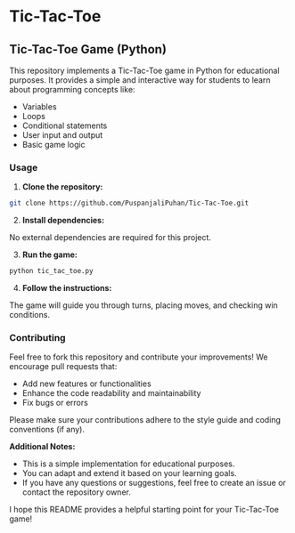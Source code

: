 # Tic-Tac-Toe 
## Tic-Tac-Toe Game (Python)

This repository implements a Tic-Tac-Toe game in Python for educational purposes. It provides a simple and interactive way for students to learn about programming concepts like:

* Variables
* Loops
* Conditional statements
* User input and output
* Basic game logic

### Usage

1. **Clone the repository:**

```bash
git clone https://github.com/PuspanjaliPuhan/Tic-Tac-Toe.git
```

2. **Install dependencies:**

No external dependencies are required for this project.

3. **Run the game:**

```bash
python tic_tac_toe.py
```

4. **Follow the instructions:**

The game will guide you through turns, placing moves, and checking win conditions.

### Contributing

Feel free to fork this repository and contribute your improvements! We encourage pull requests that:

* Add new features or functionalities
* Enhance the code readability and maintainability
* Fix bugs or errors

Please make sure your contributions adhere to the style guide and coding conventions (if any).

**Additional Notes:**

* This is a simple implementation for educational purposes.
* You can adapt and extend it based on your learning goals.
* If you have any questions or suggestions, feel free to create an issue or contact the repository owner.

I hope this README provides a helpful starting point for your Tic-Tac-Toe game!
